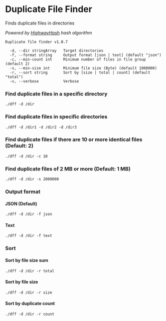 # Duplicate File Finder

Finds duplicate files in directories

*Powered by [HighwayHash](https://github.com/google/highwayhash) hash algorithm*

    Duplicate file finder v1.0.7
    
      -d, --dir stringArray   Target directories
      -f, --format string     Output format [json | text] (default "json")
      -c, --min-count int     Minimum number of files in file group (default 2)
      -s, --min-size int      Minimum file size (Byte) (default 1000000)
      -r, --sort string       Sort by [size | total | count] (default "total")
      -v, --verbose           Verbose


### Find duplicate files in a specific directory 

    ./dff -d /dir
    
### Find duplicate files in specific directories

    ./dff -d /dir1 -d /dir2 -d /dir3
    
### Find duplicate files if there are 10 or more identical files (Default: 2)

    ./dff -d /dir -c 10
    
### Find duplicate files of 2 MB or more (Default: 1 MB)

    ./dff -d /dir -s 2000000 
    
### Output format

#### JSON (Default)
    
    ./dff -d /dir -f json

#### Text
    
    ./dff -d /dir -f text

### Sort

#### Sort by file size sum

    ./dff -d /dir -r total

#### Sort by file size
 
    ./dff -d /dir -r size
    
#### Sort by duplicate count    
    
    ./dff -d /dir -r count
    
    
